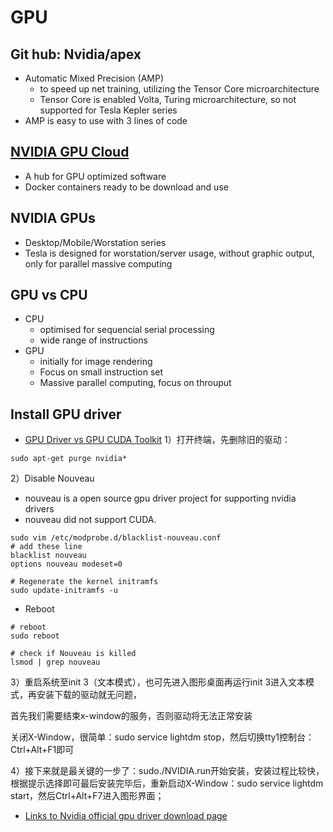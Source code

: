 # GPU

## Git hub: Nvidia/apex
* Automatic Mixed Precision (AMP)
    * to speed up net training, utilizing the Tensor Core microarchitecture
    * Tensor Core is enabled Volta, Turing microarchitecture, so not supported for Tesla Kepler series
* AMP is easy to use with 3 lines of code

## [NVIDIA GPU Cloud](https://www.nvidia.com/en-us/gpu-cloud/)
* A hub for GPU optimized software
* Docker containers ready to be download and use

## NVIDIA GPUs
* Desktop/Mobile/Worstation series
* Tesla is designed for worstation/server usage, without graphic output, only for parallel massive computing

## GPU vs CPU
* CPU
   * optimised for sequencial serial processing
   * wide range of instructions
* GPU
   * initially for image rendering
   * Focus on small instruction set
   * Massive parallel computing, focus on throuput
## Install GPU driver

* [GPU Driver vs GPU CUDA Toolkit](https://docs.nvidia.com/deploy/cuda-compatibility/index.html#binary-compatibility__table-toolkit-driver)
1）打开终端，先删除旧的驱动：
```
sudo apt-get purge nvidia*
```
2）Disable Nouveau
* nouveau is a open source gpu driver project for supporting nvidia drivers
* nouveau did not support CUDA.
```
sudo vim /etc/modprobe.d/blacklist-nouveau.conf
# add these line
blacklist nouveau
options nouveau modeset=0

# Regenerate the kernel initramfs
sudo update-initramfs -u
```
* Reboot
```
# reboot
sudo reboot

# check if Nouveau is killed
lsmod | grep nouveau
```

3）重启系统至init 3（文本模式），也可先进入图形桌面再运行init 3进入文本模式，再安装下载的驱动就无问题，

首先我们需要结束x-window的服务，否则驱动将无法正常安装

关闭X-Window，很简单：sudo service lightdm stop，然后切换tty1控制台：Ctrl+Alt+F1即可

4）接下来就是最关键的一步了：sudo./NVIDIA.run开始安装，安装过程比较快，根据提示选择即可最后安装完毕后，重新启动X-Window：sudo service lightdm start，然后Ctrl+Alt+F7进入图形界面；

* [Links to Nvidia official gpu driver download page](https://www.nvidia.com/Download/index.aspx?lang=en-us)
